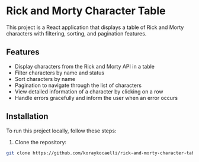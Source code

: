 # Rick and Morty Character Table

This project is a React application that displays a table of Rick and Morty characters with filtering, sorting, and pagination features.

## Features

- Display characters from the Rick and Morty API in a table
- Filter characters by name and status
- Sort characters by name
- Pagination to navigate through the list of characters
- View detailed information of a character by clicking on a row
- Handle errors gracefully and inform the user when an error occurs

## Installation

To run this project locally, follow these steps:

1. Clone the repository:

```bash
git clone https://github.com/koraykocaelli/rick-and-morty-character-table.git
